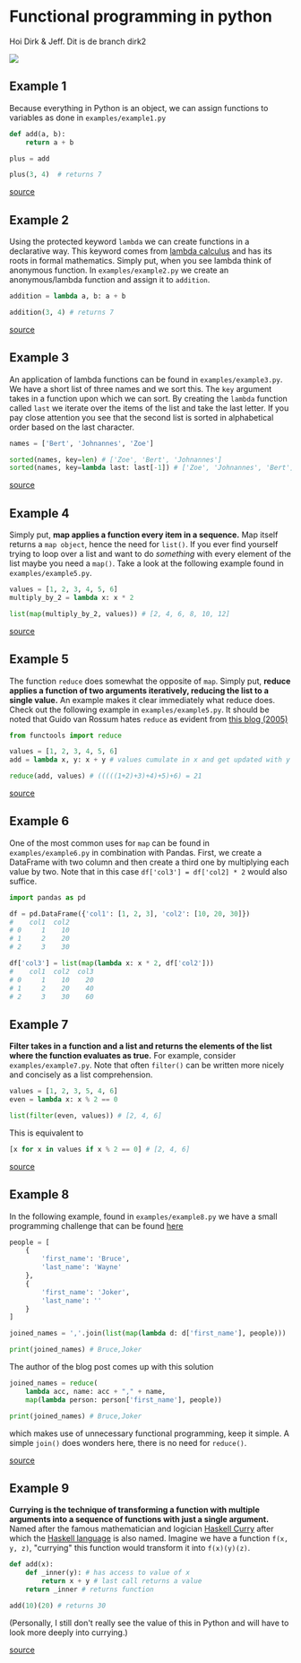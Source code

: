 # Functional programming in python

Hoi Dirk & Jeff. Dit is de branch dirk2 

![](https://miro.medium.com/max/180/0*l0y9Olr-DI61Lqr5.png)

## Example 1

Because everything in Python is an object, we can assign functions to variables
as done in `examples/example1.py`

```python
def add(a, b):
    return a + b

plus = add

plus(3, 4)  # returns 7
```

[source](https://kite.com/blog/python/functional-programming/)

## Example 2

Using the protected keyword `lambda` we can create functions in a declarative
way. This keyword comes from [lambda
calculus](https://www.inf.fu-berlin.de/lehre/WS03/alpi/lambda.pdf) and has its
roots in formal mathematics. Simply put, when you see lambda think of anonymous
function. In `examples/example2.py` we create an anonymous/lambda function and
assign it to `addition`. 

```python
addition = lambda a, b: a + b

addition(3, 4) # returns 7
```

[source](https://kite.com/blog/python/functional-programming/)

## Example 3

An application of lambda functions can be found in `examples/example3.py`. We
have a short list of three names and we sort this. The `key` argument takes in a
function upon which we can sort. By creating the `lambda` function called `last`
we iterate over the items of the list and take the last letter. If you pay close
attention you see that the second list is sorted in alphabetical order based on
the last character. 

```python
names = ['Bert', 'Johnannes', 'Zoe']

sorted(names, key=len) # ['Zoe', 'Bert', 'Johnannes']
sorted(names, key=lambda last: last[-1]) # ['Zoe', 'Johnannes', 'Bert']
```

[source](https://kite.com/blog/python/functional-programming/)

## Example 4

Simply put, **map applies a function every item in a sequence.** Map itself
returns a `map object`, hence the need for `list()`. If you ever find yourself
trying to loop over a list and want to do *something* with every element of the
list maybe you need a `map()`. Take a look at the following example found in `examples/example5.py`. 

```python
values = [1, 2, 3, 4, 5, 6]
multiply_by_2 = lambda x: x * 2

list(map(multiply_by_2, values)) # [2, 4, 6, 8, 10, 12]
```

[source](https://kite.com/blog/python/functional-programming/)

## Example 5

The function `reduce` does somewhat the opposite of `map`. Simply put, **reduce applies a function of two arguments iteratively, reducing the list to a single value.** An example makes it clear immediately what reduce does. Check out the following example in `examples/example5.py`. It should be noted that Guido van Rossum hates `reduce` as evident from [this blog (2005)](https://www.artima.com/weblogs/viewpost.jsp?thread=98196)

```python
from functools import reduce

values = [1, 2, 3, 4, 5, 6]
add = lambda x, y: x + y # values cumulate in x and get updated with y

reduce(add, values) # (((((1+2)+3)+4)+5)+6) = 21 
```

[source](https://docs.python.org/3/library/functools.html#functools.reduce)

## Example 6

One of the most common uses for `map` can be found in `examples/example6.py` in combination with Pandas. First, we create a DataFrame with two column and then create a third one by multiplying each value by two. Note that in this case `df['col3'] = df['col2] * 2` would also suffice.

```python
import pandas as pd

df = pd.DataFrame({'col1': [1, 2, 3], 'col2': [10, 20, 30]})
#    col1  col2
# 0     1    10
# 1     2    20
# 2     3    30

df['col3'] = list(map(lambda x: x * 2, df['col2']))
#    col1  col2  col3
# 0     1    10    20
# 1     2    20    40
# 2     3    30    60
```

## Example 7

**Filter takes in a function and a list and returns the elements of the list where the function evaluates as true.** For example, consider `examples/example7.py`. Note that often `filter()` can be written more nicely and concisely as a list comprehension. 

```python
values = [1, 2, 3, 5, 4, 6]
even = lambda x: x % 2 == 0

list(filter(even, values)) # [2, 4, 6]
```

This is equivalent to

```python
[x for x in values if x % 2 == 0] # [2, 4, 6]
```

[source](https://stackabuse.com/functional-programming-in-python/)

## Example 8 

In the following example, found in `examples/example8.py` we have a small programming challenge that can be found [here](https://medium.com/@jondot/functional-programming-with-python-for-people-without-time-1eebdbd9526c)

```python
people = [
    {
        'first_name': 'Bruce',
        'last_name': 'Wayne'
    },
    {
        'first_name': 'Joker',
        'last_name': ''
    }
]

joined_names = ','.join(list(map(lambda d: d['first_name'], people)))

print(joined_names) # Bruce,Joker
```

The author of the blog post comes up with this solution

```python
joined_names = reduce(
    lambda acc, name: acc + "," + name,
    map(lambda person: person['first_name'], people))

print(joined_names) # Bruce,Joker
```

which makes use of unnecessary functional programming, keep it simple. A simple `join()` does wonders here, there is no need for `reduce()`. 

[source](https://medium.com/@jondot/functional-programming-with-python-for-people-without-time-1eebdbd9526c)

## Example 9

**Currying is the technique of transforming a function with multiple arguments into a sequence of functions with just a single argument.** Named after the famous mathematician and logician [Haskell Curry](https://en.wikipedia.org/wiki/Haskell_Curry) after which the [Haskell language](https://www.haskell.org/) is also named. Imagine we have a function `f(x, y, z)`, "currying" this function would transform it into `f(x)(y)(z)`. 

```python
def add(x): 
    def _inner(y): # has access to value of x
        return x + y # last call returns a value
    return _inner # returns function 

add(10)(20) # returns 30
```

(Personally, I still don't really see the value of this in Python and will have to look more deeply into currying.)

[source](https://unpythonic.com/01_05_currying/)
